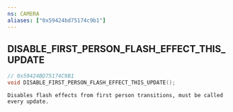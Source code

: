 ```yaml
---
ns: CAMERA
aliases: ["0x59424bd75174c9b1"]
---
```

## DISABLE_FIRST_PERSON_FLASH_EFFECT_THIS_UPDATE

```c
// 0x59424BD75174C9B1
void DISABLE_FIRST_PERSON_FLASH_EFFECT_THIS_UPDATE();
```

```
Disables flash effects from first person transitions, must be called every update.
```
